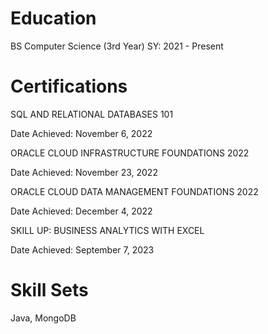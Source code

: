 # Education
BS Computer Science (3rd Year)
SY: 2021 - Present

# Certifications
SQL AND RELATIONAL DATABASES 101 

Date Achieved: November 6, 2022

ORACLE CLOUD INFRASTRUCTURE FOUNDATIONS 2022 

Date Achieved: November 23, 2022

ORACLE CLOUD DATA MANAGEMENT FOUNDATIONS 2022 

Date Achieved: December 4, 2022

SKILL UP: BUSINESS ANALYTICS WITH EXCEL

Date Achieved: September 7, 2023

# Skill Sets
Java, MongoDB

